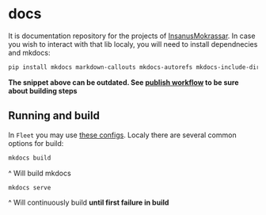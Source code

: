 # docs

It is documentation repository for the projects of [InsanusMokrassar](https://github.com/InsanusMokrassar). In case you wish to interact with that lib localy, you will need to install dependnecies and mkdocs:

```bash
pip install mkdocs markdown-callouts mkdocs-autorefs mkdocs-include-dir-to-nav mkdocs-material pymdown-extensions
```

**The snippet above can be outdated. See [publish workflow](https://github.com/InsanusMokrassar/docs/blob/master/.github/workflows/publish.yml) to be sure about building steps**

## Running and build

In `Fleet` you may use [these configs](https://github.com/InsanusMokrassar/docs/blob/master/.fleet/run.json). Localy there are several common options for build:

```bash
mkdocs build
```

^ Will build mkdocs

```bash
mkdocs serve
```

^ Will continuously build __until first failure in build__
